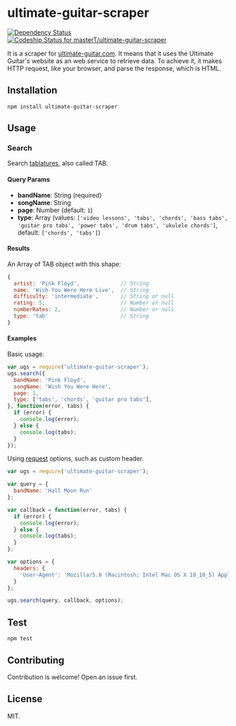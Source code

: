 # ultimate-guitar-scraper

[![Dependency Status](https://gemnasium.com/masterT/ultimate-guitar-scraper.svg)](https://gemnasium.com/masterT/ultimate-guitar-scraper)
[![Codeship Status for masterT/ultimate-guitar-scraper](https://codeship.com/projects/1ba523b0-71e4-0133-047d-66d99a32fdb3/status?branch=master)](https://codeship.com/projects/117063)

It is a scraper for [ultimate-guitar.com](http://www.ultimate-guitar.com/). It means that it uses the Ultimate Guitar's website as an web service to retrieve data. To achieve it, it makes HTTP request, like your browser, and parse the response, which is HTML.


## Installation

`npm install ultimate-guitar-scraper`


## Usage

### Search

Search [tablatures](https://en.wikipedia.org/wiki/Tablature), also called TAB.

#### Query Params

- **bandName**: String (required)
- **songName**: String
- **page**: Number (default: `1`)
- **type**: Array (values: `['video lessons', 'tabs', 'chords', 'bass tabs', 'guitar pro tabs', 'power tabs', 'drum tabs', 'ukulele chords']`, default: `['chords', 'tabs']`)

#### Results

An Array of TAB object with this shape:
```js
{
  artist: 'Pink Floyd',             // String
  name: 'Wish You Were Here Live',  // String
  difficulty: 'intermediate',       // String or null
  rating: 5,                        // Number or null
  numberRates: 2,                   // Number or null
  type: 'tab'                       // String
}
```

#### Examples
Basic usage.

```js
var ugs = require('ultimate-guitar-scraper');
ugs.search({
  bandName: 'Pink Floyd',
  songName: 'Wish You Were Here',
  page: 1,
  type: ['tabs', 'chords', 'guitar pro tabs'],
}, function(error, tabs) {
  if (error) {
    console.log(error);
  } else {
    console.log(tabs);
  }
});
```

Using [request](https://www.npmjs.com/package/request) options, such as custom header.

```js
var ugs = require('ultimate-guitar-scraper');

var query = {
  bandName: 'Hall Moon Run'
};

var callback = function(error, tabs) {
  if (error) {
    console.log(error);
  } else {
    console.log(tabs);
  }
};

var options = {
  headers: {
    'User-Agent': 'Mozilla/5.0 (Macintosh; Intel Mac OS X 10_10_5) AppleWebKit/537.36 (KHTML, like Gecko) Chrome/46.0.2490.86 Safari/537.36'
  }
};

ugs.search(query, callback, options);
```


## Test

`npm test`


## Contributing

Contribution is welcome! Open an issue first.


## License

MIT.
